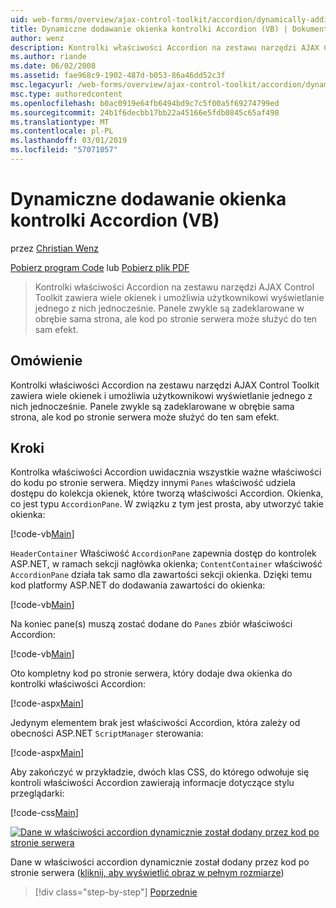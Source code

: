 ```yaml
---
uid: web-forms/overview/ajax-control-toolkit/accordion/dynamically-adding-an-accordion-pane-vb
title: Dynamiczne dodawanie okienka kontrolki Accordion (VB) | Dokumentacja firmy Microsoft
author: wenz
description: Kontrolki właściwości Accordion na zestawu narzędzi AJAX Control Toolkit zawiera wiele okienek i umożliwia użytkownikowi wyświetlanie jednego z nich jednocześnie. Panele zwykle są deklarowane w...
ms.author: riande
ms.date: 06/02/2008
ms.assetid: fae968c9-1902-487d-b053-86a46dd52c3f
msc.legacyurl: /web-forms/overview/ajax-control-toolkit/accordion/dynamically-adding-an-accordion-pane-vb
msc.type: authoredcontent
ms.openlocfilehash: b0ac0919e64fb6494bd9c7c5f00a5f69274799ed
ms.sourcegitcommit: 24b1f6decbb17bb22a45166e5fdb0845c65af498
ms.translationtype: MT
ms.contentlocale: pl-PL
ms.lasthandoff: 03/01/2019
ms.locfileid: "57071057"
---
```

<a name="dynamically-adding-an-accordion-pane-vb"></a>Dynamiczne dodawanie okienka kontrolki Accordion (VB)
====================
przez [Christian Wenz](https://github.com/wenz)

[Pobierz program Code](http://download.microsoft.com/download/5/6/d/56d50cef-2011-4c8f-9891-7edc6dc57df9/Accordion2.vb.zip) lub [Pobierz plik PDF](http://download.microsoft.com/download/6/7/1/6718d452-ff89-4d3f-a90e-c74ec2d636a3/accordion2VB.pdf)

> Kontrolki właściwości Accordion na zestawu narzędzi AJAX Control Toolkit zawiera wiele okienek i umożliwia użytkownikowi wyświetlanie jednego z nich jednocześnie. Panele zwykle są zadeklarowane w obrębie sama strona, ale kod po stronie serwera może służyć do ten sam efekt.


## <a name="overview"></a>Omówienie

Kontrolki właściwości Accordion na zestawu narzędzi AJAX Control Toolkit zawiera wiele okienek i umożliwia użytkownikowi wyświetlanie jednego z nich jednocześnie. Panele zwykle są zadeklarowane w obrębie sama strona, ale kod po stronie serwera może służyć do ten sam efekt.

## <a name="steps"></a>Kroki

Kontrolka właściwości Accordion uwidacznia wszystkie ważne właściwości do kodu po stronie serwera. Między innymi `Panes` właściwość udziela dostępu do kolekcja okienek, które tworzą właściwości Accordion. Okienka, co jest typu `AccordionPane`. W związku z tym jest prosta, aby utworzyć takie okienka:

[!code-vb[Main](dynamically-adding-an-accordion-pane-vb/samples/sample1.vb)]

`HeaderContainer` Właściwość `AccordionPane` zapewnia dostęp do kontrolek ASP.NET, w ramach sekcji nagłówka okienka; `ContentContainer` właściwość `AccordionPane` działa tak samo dla zawartości sekcji okienka. Dzięki temu kod platformy ASP.NET do dodawania zawartości do okienka:

[!code-vb[Main](dynamically-adding-an-accordion-pane-vb/samples/sample2.vb)]

Na koniec pane(s) muszą zostać dodane do `Panes` zbiór właściwości Accordion:

[!code-vb[Main](dynamically-adding-an-accordion-pane-vb/samples/sample3.vb)]

Oto kompletny kod po stronie serwera, który dodaje dwa okienka do kontrolki właściwości Accordion:

[!code-aspx[Main](dynamically-adding-an-accordion-pane-vb/samples/sample4.aspx)]

Jedynym elementem brak jest właściwości Accordion, która zależy od obecności ASP.NET `ScriptManager` sterowania:

[!code-aspx[Main](dynamically-adding-an-accordion-pane-vb/samples/sample5.aspx)]

Aby zakończyć w przykładzie, dwóch klas CSS, do którego odwołuje się kontroli właściwości Accordion zawierają informacje dotyczące stylu przeglądarki:

[!code-css[Main](dynamically-adding-an-accordion-pane-vb/samples/sample6.css)]


[![Dane w właściwości accordion dynamicznie został dodany przez kod po stronie serwera](dynamically-adding-an-accordion-pane-vb/_static/image2.png)](dynamically-adding-an-accordion-pane-vb/_static/image1.png)

Dane w właściwości accordion dynamicznie został dodany przez kod po stronie serwera ([kliknij, aby wyświetlić obraz w pełnym rozmiarze](dynamically-adding-an-accordion-pane-vb/_static/image3.png))

> [!div class="step-by-step"]
> [Poprzednie](databinding-to-an-accordion-vb.md)
